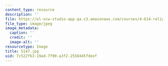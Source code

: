 ```yaml
---
content_type: resource
description: ''
file: https://ol-ocw-studio-app-qa.s3.amazonaws.com/courses/4-614-religious-architecture-and-islamic-cultures-fall-2002/7c522f6319ad7f90a3f22558445fdeef_5147.jpg
file_type: image/jpeg
image_metadata:
  caption: ''
  credit: ''
  image-alt: ''
resourcetype: Image
title: 5147.jpg
uid: 7c522f63-19ad-7f90-a3f2-2558445fdeef
---
```

